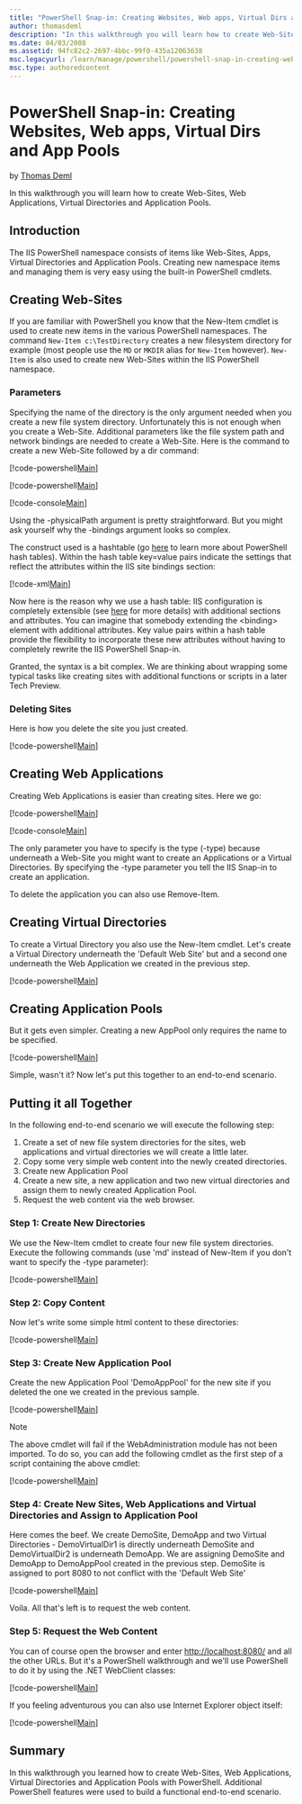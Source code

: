 ```yaml
---
title: "PowerShell Snap-in: Creating Websites, Web apps, Virtual Dirs and App Pools"
author: thomasdeml
description: "In this walkthrough you will learn how to create Web-Sites, Web Applications, Virtual Directories and Application Pools. Introduction The IIS PowerShell name..."
ms.date: 04/03/2008
ms.assetid: 94fc82c2-2697-4bbc-99f0-435a12063638
msc.legacyurl: /learn/manage/powershell/powershell-snap-in-creating-web-sites-web-applications-virtual-directories-and-application-pools
msc.type: authoredcontent
---
```

PowerShell Snap-in: Creating Websites, Web apps, Virtual Dirs and App Pools
====================
by [Thomas Deml](https://github.com/thomasdeml)

In this walkthrough you will learn how to create Web-Sites, Web Applications, Virtual Directories and Application Pools.

## Introduction

The IIS PowerShell namespace consists of items like Web-Sites, Apps, Virtual Directories and Application Pools. Creating new namespace items and managing them is very easy using the built-in PowerShell cmdlets.

## Creating Web-Sites

If you are familiar with PowerShell you know that the New-Item cmdlet is used to create new items in the various PowerShell namespaces. The command `New-Item c:\TestDirectory` creates a new filesystem directory for example (most people use the `MD` or `MKDIR` alias for `New-Item` however). `New-Item` is also used to create new Web-Sites within the IIS PowerShell namespace.

### Parameters

Specifying the name of the directory is the only argument needed when you create a new file system directory. Unfortunately this is not enough when you create a Web-Site. Additional parameters like the file system path and network bindings are needed to create a Web-Site. Here is the command to create a new Web-Site followed by a dir command:

[!code-powershell[Main](powershell-snap-in-creating-web-sites-web-applications-virtual-directories-and-application-pools/samples/sample1.ps1)]

[!code-powershell[Main](powershell-snap-in-creating-web-sites-web-applications-virtual-directories-and-application-pools/samples/sample2.ps1)]

[!code-console[Main](powershell-snap-in-creating-web-sites-web-applications-virtual-directories-and-application-pools/samples/sample3.cmd)]

Using the -physicalPath argument is pretty straightforward. But you might ask yourself why the -bindings argument looks so complex.

The construct used is a hashtable (go [here](https://www.microsoft.com/technet/scriptcenter/resources/pstips/sept07/pstip0914.mspx "PowerShell Hash Tables") to learn more about PowerShell hash tables). Within the hash table key=value pairs indicate the settings that reflect the attributes within the IIS site bindings section:

[!code-xml[Main](powershell-snap-in-creating-web-sites-web-applications-virtual-directories-and-application-pools/samples/sample4.xml)]

Now here is the reason why we use a hash table: IIS configuration is completely extensible (see [here](../../develop/extending-iis-configuration/configuration-extensibility.md "Configuration Extensibility") for more details) with additional sections and attributes. You can imagine that somebody extending the &lt;binding&gt; element with additional attributes. Key value pairs within a hash table provide the flexibility to incorporate these new attributes without having to completely rewrite the IIS PowerShell Snap-in.

Granted, the syntax is a bit complex. We are thinking about wrapping some typical tasks like creating sites with additional functions or scripts in a later Tech Preview.

### Deleting Sites

Here is how you delete the site you just created.

[!code-powershell[Main](powershell-snap-in-creating-web-sites-web-applications-virtual-directories-and-application-pools/samples/sample5.ps1)]

## Creating Web Applications

Creating Web Applications is easier than creating sites. Here we go:

[!code-powershell[Main](powershell-snap-in-creating-web-sites-web-applications-virtual-directories-and-application-pools/samples/sample6.ps1)]

[!code-console[Main](powershell-snap-in-creating-web-sites-web-applications-virtual-directories-and-application-pools/samples/sample7.cmd)]

The only parameter you have to specify is the type (-type) because underneath a Web-Site you might want to create an Applications or a Virtual Directories. By specifying the -type parameter you tell the IIS Snap-in to create an application.

To delete the application you can also use Remove-Item.

## Creating Virtual Directories

To create a Virtual Directory you also use the New-Item cmdlet. Let's create a Virtual Directory underneath the 'Default Web Site' but and a second one underneath the Web Application we created in the previous step.

[!code-powershell[Main](powershell-snap-in-creating-web-sites-web-applications-virtual-directories-and-application-pools/samples/sample8.ps1)]

## Creating Application Pools

But it gets even simpler. Creating a new AppPool only requires the name to be specified.

[!code-powershell[Main](powershell-snap-in-creating-web-sites-web-applications-virtual-directories-and-application-pools/samples/sample9.ps1)]

Simple, wasn't it? Now let's put this together to an end-to-end scenario.

## Putting it all Together

In the following end-to-end scenario we will execute the following step:

1. Create a set of new file system directories for the sites, web applications and virtual directories we will create a little later.
2. Copy some very simple web content into the newly created directories.
3. Create new Application Pool
4. Create a new site, a new application and two new virtual directories and assign them to newly created Application Pool.
5. Request the web content via the web browser.

### Step 1: Create New Directories

We use the New-Item cmdlet to create four new file system directories. Execute the following commands (use 'md' instead of New-Item if you don't want to specify the -type parameter):

[!code-powershell[Main](powershell-snap-in-creating-web-sites-web-applications-virtual-directories-and-application-pools/samples/sample10.ps1)]

### Step 2: Copy Content

Now let's write some simple html content to these directories:

[!code-powershell[Main](powershell-snap-in-creating-web-sites-web-applications-virtual-directories-and-application-pools/samples/sample11.ps1)]

### Step 3: Create New Application Pool

Create the new Application Pool 'DemoAppPool' for the new site if you deleted the one we created in the previous sample.

[!code-powershell[Main](powershell-snap-in-creating-web-sites-web-applications-virtual-directories-and-application-pools/samples/sample12.ps1)]

> [!NOTE]
> The above cmdlet will fail if the WebAdministration module has not been imported. To do so, you can add the following cmdlet as the first step of a script containing the above cmdlet:

[!code-powershell[Main](powershell-snap-in-creating-web-sites-web-applications-virtual-directories-and-application-pools/samples/sample13.ps1)]

### Step 4: Create New Sites, Web Applications and Virtual Directories and Assign to Application Pool

Here comes the beef. We create DemoSite, DemoApp and two Virtual Directories - DemoVirtualDir1 is directly underneath DemoSite and DemoVirtualDir2 is underneath DemoApp. We are assigning DemoSite and DemoApp to DemoAppPool created in the previous step. DemoSite is assigned to port 8080 to not conflict with the 'Default Web Site'

[!code-powershell[Main](powershell-snap-in-creating-web-sites-web-applications-virtual-directories-and-application-pools/samples/sample14.ps1)]

Voila. All that's left is to request the web content.

### Step 5: Request the Web Content

You can of course open the browser and enter [http://localhost:8080/](http://localhost:8080/) and all the other URLs. But it's a PowerShell walkthrough and we'll use PowerShell to do it by using the .NET WebClient classes:

[!code-powershell[Main](powershell-snap-in-creating-web-sites-web-applications-virtual-directories-and-application-pools/samples/sample15.ps1)]

 If you feeling adventurous you can also use Internet Explorer object itself:

[!code-powershell[Main](powershell-snap-in-creating-web-sites-web-applications-virtual-directories-and-application-pools/samples/sample16.ps1)]

## Summary

In this walkthrough you learned how to create Web-Sites, Web Applications, Virtual Directories and Application Pools with PowerShell. Additional PowerShell features were used to build a functional end-to-end scenario.
